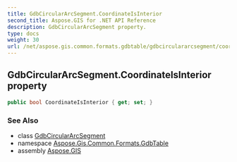 ```yaml
---
title: GdbCircularArcSegment.CoordinateIsInterior
second_title: Aspose.GIS for .NET API Reference
description: GdbCircularArcSegment property. 
type: docs
weight: 30
url: /net/aspose.gis.common.formats.gdbtable/gdbcirculararcsegment/coordinateisinterior/
---
```

## GdbCircularArcSegment.CoordinateIsInterior property

```csharp
public bool CoordinateIsInterior { get; set; }
```

### See Also

* class [GdbCircularArcSegment](../)
* namespace [Aspose.Gis.Common.Formats.GdbTable](../../gdbcirculararcsegment/)
* assembly [Aspose.GIS](../../../)


